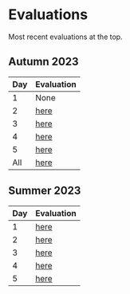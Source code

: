 # Evaluations

Most recent evaluations at the top.

## Autumn 2023

Day|Evaluation
---|--------------------------------------------------------------------
1  |None
2  |[here](../retrospectives/2023_autumn/retrospective_results_day_2.md)
3  |[here](../retrospectives/2023_autumn/retrospective_results_day_3.md)
4  |[here](../retrospectives/2023_autumn/retrospective_results_day_4.md)
5  |[here](../retrospectives/2023_autumn/retrospective_results_day_5.md)
All|[here](../retrospectives/2023_autumn/retrospective_results_course.md)

## Summer 2023

Day|Evaluation
---|--------------------------------------------------------------------
1  |[here](../retrospectives/2023_summer/retro-day1.pdf)
2  |[here](../retrospectives/2023_summer/retro-day2.pdf)
3  |[here](../retrospectives/2023_summer/retro-day3.pdf)
4  |[here](../retrospectives/2023_summer/retro-day4.pdf)
5  |[here](../retrospectives/2023_summer/retro-day5.pdf)
